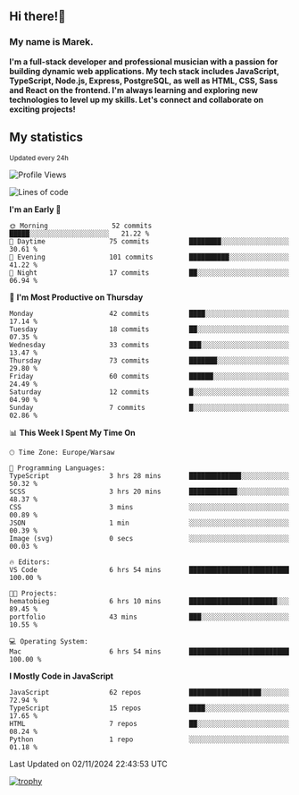 ## Hi there!👋 ##
### My name is Marek. ###

**I'm a full-stack developer and professional musician with a passion for building dynamic web applications. My tech stack includes JavaScript, TypeScript, Node.js, Express, PostgreSQL, as well as HTML, CSS, Sass and React on the frontend. I'm always learning and exploring new technologies to level up my skills. Let's connect and collaborate on exciting projects!**

## My statistics ##
<sub>Updated every 24h</sub>
<!--START_SECTION:waka-->
![Profile Views](http://img.shields.io/badge/Profile%20Views-1-blue)

![Lines of code](https://img.shields.io/badge/From%20Hello%20World%20I%27ve%20Written-20.2%20thousand%20lines%20of%20code-blue)

**I'm an Early 🐤** 

```text
🌞 Morning                52 commits          █████░░░░░░░░░░░░░░░░░░░░   21.22 % 
🌆 Daytime                75 commits          ████████░░░░░░░░░░░░░░░░░   30.61 % 
🌃 Evening                101 commits         ██████████░░░░░░░░░░░░░░░   41.22 % 
🌙 Night                  17 commits          ██░░░░░░░░░░░░░░░░░░░░░░░   06.94 % 
```
📅 **I'm Most Productive on Thursday** 

```text
Monday                   42 commits          ████░░░░░░░░░░░░░░░░░░░░░   17.14 % 
Tuesday                  18 commits          ██░░░░░░░░░░░░░░░░░░░░░░░   07.35 % 
Wednesday                33 commits          ███░░░░░░░░░░░░░░░░░░░░░░   13.47 % 
Thursday                 73 commits          ███████░░░░░░░░░░░░░░░░░░   29.80 % 
Friday                   60 commits          ██████░░░░░░░░░░░░░░░░░░░   24.49 % 
Saturday                 12 commits          █░░░░░░░░░░░░░░░░░░░░░░░░   04.90 % 
Sunday                   7 commits           █░░░░░░░░░░░░░░░░░░░░░░░░   02.86 % 
```


📊 **This Week I Spent My Time On** 

```text
🕑︎ Time Zone: Europe/Warsaw

💬 Programming Languages: 
TypeScript               3 hrs 28 mins       █████████████░░░░░░░░░░░░   50.32 % 
SCSS                     3 hrs 20 mins       ████████████░░░░░░░░░░░░░   48.37 % 
CSS                      3 mins              ░░░░░░░░░░░░░░░░░░░░░░░░░   00.89 % 
JSON                     1 min               ░░░░░░░░░░░░░░░░░░░░░░░░░   00.39 % 
Image (svg)              0 secs              ░░░░░░░░░░░░░░░░░░░░░░░░░   00.03 % 

🔥 Editors: 
VS Code                  6 hrs 54 mins       █████████████████████████   100.00 % 

🐱‍💻 Projects: 
hematobieg               6 hrs 10 mins       ██████████████████████░░░   89.45 % 
portfolio                43 mins             ███░░░░░░░░░░░░░░░░░░░░░░   10.55 % 

💻 Operating System: 
Mac                      6 hrs 54 mins       █████████████████████████   100.00 % 
```

**I Mostly Code in JavaScript** 

```text
JavaScript               62 repos            ██████████████████░░░░░░░   72.94 % 
TypeScript               15 repos            ████░░░░░░░░░░░░░░░░░░░░░   17.65 % 
HTML                     7 repos             ██░░░░░░░░░░░░░░░░░░░░░░░   08.24 % 
Python                   1 repo              ░░░░░░░░░░░░░░░░░░░░░░░░░   01.18 % 
```




 Last Updated on 02/11/2024 22:43:53 UTC
<!--END_SECTION:waka-->
[![trophy](https://github-profile-trophy.vercel.app/?username=ryo-ma&theme=onedark)](https://github.com/ryo-ma/github-profile-trophy)
<!--
**MarekSax/MarekSax** is a ✨ _special_ ✨ repository because its `README.md` (this file) appears on your GitHub profile.

Here are some ideas to get you started:

- 🔭 I’m currently working on ...
- 🌱 I’m currently learning ...
- 👯 I’m looking to collaborate on ...
- 🤔 I’m looking for help with ...
- 💬 Ask me about ...
- 📫 How to reach me: ...
- 😄 Pronouns: ...
- ⚡ Fun fact: ...
-->
